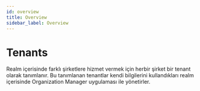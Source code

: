 ```yaml
---
id: overview
title: Overview
sidebar_label: Overview
---
```

# Tenants
Realm içerisinde farklı şirketlere hizmet vermek için herbir şirket bir tenant olarak tanımlanır. Bu tanımlanan tenantlar kendi bilgilerini kullandıkları realm içerisinde Organization Manager uygulaması ile yönetirler.